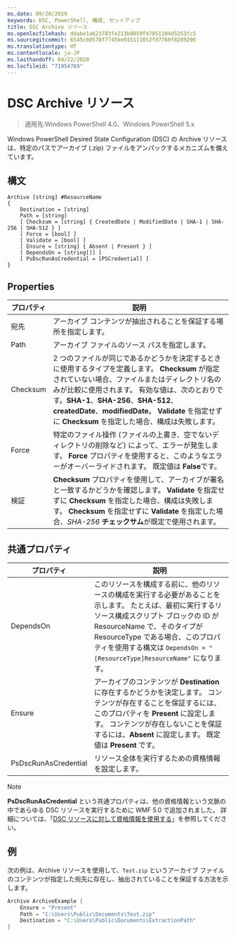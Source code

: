 ```yaml
---
ms.date: 09/20/2019
keywords: DSC, PowerShell, 構成, セットアップ
title: DSC Archive リソース
ms.openlocfilehash: ddabe1a623783fe213b8059f47851184d5253fc5
ms.sourcegitcommit: 6545c60578f7745be015111052fd7769f8289296
ms.translationtype: HT
ms.contentlocale: ja-JP
ms.lasthandoff: 04/22/2020
ms.locfileid: "71954769"
---
```

# <a name="dsc-archive-resource"></a>DSC Archive リソース

> 適用先:Windows PowerShell 4.0、Windows PowerShell 5.x

Windows PowerShell Desired State Configuration (DSC) の Archive リソースは、特定のパスでアーカイブ (.zip) ファイルをアンパックするメカニズムを備えています。

## <a name="syntax"></a>構文

```Syntax
Archive [string] #ResourceName
{
    Destination = [string]
    Path = [string]
    [ Checksum = [string] { CreatedDate | ModifiedDate | SHA-1 | SHA-256 | SHA-512 } ]
    [ Force = [bool] ]
    [ Validate = [bool] ]
    [ Ensure = [string] { Absent | Present } ]
    [ DependsOn = [string[]] ]
    [ PsDscRunAsCredential = [PSCredential] ]
}
```

## <a name="properties"></a>Properties

|プロパティ |説明 |
|---|---|
|宛先 |アーカイブ コンテンツが抽出されることを保証する場所を指定します。 |
|Path |アーカイブ ファイルのソース パスを指定します。 |
|Checksum |2 つのファイルが同じであるかどうかを決定するときに使用するタイプを定義します。 **Checksum** が指定されていない場合、ファイルまたはディレクトリ名のみが比較に使用されます。 有効な値は、次のとおりです。**SHA-1**、**SHA-256**、**SHA-512**、**createdDate**、**modifiedDate**。 **Validate** を指定せずに **Checksum** を指定した場合、構成は失敗します。 |
|Force |特定のファイル操作 (ファイルの上書き、空でないディレクトリの削除など) によって、エラーが発生します。 **Force** プロパティを使用すると、このようなエラーがオーバーライドされます。 既定値は **False**です。 |
|検証| **Checksum** プロパティを使用して、アーカイブが署名と一致するかどうかを確認します。 **Validate** を指定せずに **Checksum** を指定した場合、構成は失敗します。 **Checksum** を指定せずに **Validate** を指定した場合、_SHA-256_ **チェックサム**が既定で使用されます。 |

## <a name="common-properties"></a>共通プロパティ

|プロパティ |説明 |
|---|---|
|DependsOn |このリソースを構成する前に、他のリソースの構成を実行する必要があることを示します。 たとえば、最初に実行するリソース構成スクリプト ブロックの ID が ResourceName で、そのタイプが ResourceType である場合、このプロパティを使用する構文は `DependsOn = "[ResourceType]ResourceName"` になります。 |
|Ensure |アーカイブのコンテンツが **Destination** に存在するかどうかを決定します。 コンテンツが存在することを保証するには、このプロパティを **Present** に設定します。 コンテンツが存在しないことを保証するには、**Absent** に設定します。 既定値は **Present** です。 |
|PsDscRunAsCredential |リソース全体を実行するための資格情報を設定します。 |

> [!NOTE]
> **PsDscRunAsCredential** という共通プロパティは、他の資格情報という文脈の中であらゆる DSC リソースを実行するために WMF 5.0 で追加されました。 詳細については、「[DSC リソースに対して資格情報を使用する](../../../configurations/runasuser.md)」を参照してください。

## <a name="example"></a>例

次の例は、Archive リソースを使用して、`Test.zip` というアーカイブ ファイルのコンテンツが指定した宛先に存在し、抽出されていることを保証する方法を示します。

```powershell
Archive ArchiveExample {
    Ensure = "Present"
    Path = "C:\Users\Public\Documents\Test.zip"
    Destination = "C:\Users\Public\Documents\ExtractionPath"
}
```